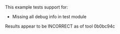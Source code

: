 This example tests support for:

* Missing all debug info in test module

Results appear to be INCORRECT as of tool 0b0bc94c
